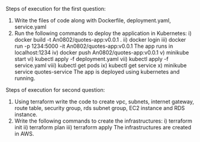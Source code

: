 Steps of execution for the first question:

1. Write the files of code along with Dockerfile, deployment.yaml, service.yaml
2. Run the following commands to deploy the application in Kubernetes:
i) docker build -t An0802/quotes-app:v0.0.1 .
ii) docker login
iii) docker run -p 1234:5000 -it An0802/quotes-app:v0.0.1
The app runs in localhost:1234
iv) docker push An0802/quotes-app:v0.0.1
v) minikube start
vi) kubectl apply -f deployment.yaml
vii) kubectl apply -f service.yaml
viii) kubectl get pods
ix) kubectl get service
x) minikube service quotes-service
The app is deployed using kubernetes and running.

Steps of execution for second question:

1. Using terraform write the code to create vpc, subnets, internet gateway, route table, security group, rds subnet group, EC2 instance and RDS instance.
2. Write the following commands to create the infrastructures:
i) terraform init
ii) terraform plan
iii) terraform apply
The infrastructures are created in AWS.
